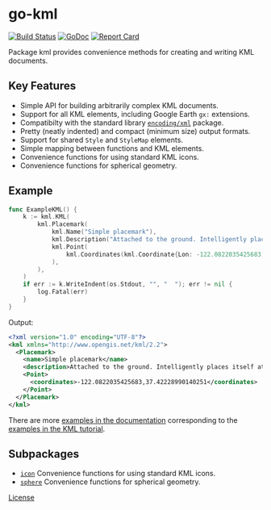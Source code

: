 # go-kml

[![Build Status](https://travis-ci.org/twpayne/go-kml.svg?branch=master)](https://travis-ci.org/twpayne/go-kml)
[![GoDoc](https://godoc.org/github.com/twpayne/go-kml?status.svg)](https://godoc.org/github.com/twpayne/go-kml)
[![Report Card](https://goreportcard.com/badge/github.com/twpayne/go-kml)](https://goreportcard.com/report/github.com/twpayne/go-kml)

Package kml provides convenience methods for creating and writing KML documents.

## Key Features

 * Simple API for building arbitrarily complex KML documents.
 * Support for all KML elements, including Google Earth `gx:` extensions.
 * Compatibilty with the standard library [`encoding/xml`](https://godoc.org/encoding/xml) package.
 * Pretty (neatly indented) and compact (minimum size) output formats.
 * Support for shared `Style` and `StyleMap` elements.
 * Simple mapping between functions and KML elements.
 * Convenience functions for using standard KML icons.
 * Convenience functions for spherical geometry.


## Example

```go
func ExampleKML() {
    k := kml.KML(
        kml.Placemark(
            kml.Name("Simple placemark"),
            kml.Description("Attached to the ground. Intelligently places itself at the height of the underlying terrain."),
            kml.Point(
                kml.Coordinates(kml.Coordinate{Lon: -122.0822035425683, Lat: 37.42228990140251}),
            ),
        ),
    )
    if err := k.WriteIndent(os.Stdout, "", "  "); err != nil {
        log.Fatal(err)
    }
}
```

Output:

```xml
<?xml version="1.0" encoding="UTF-8"?>
<kml xmlns="http://www.opengis.net/kml/2.2">
  <Placemark>
    <name>Simple placemark</name>
    <description>Attached to the ground. Intelligently places itself at the height of the underlying terrain.</description>
    <Point>
      <coordinates>-122.0822035425683,37.42228990140251</coordinates>
    </Point>
  </Placemark>
</kml>
```

There are more [examples in the
documentation](https://godoc.org/github.com/twpayne/go-kml#pkg-examples)
corresponding to the [examples in the KML
tutorial](https://developers.google.com/kml/documentation/kml_tut).


## Subpackages

 * [`icon`](https://godoc.org/github.com/twpayne/go-kml/icon) Convenience functions for using standard KML icons.
 * [`sphere`](https://godoc.org/github.com/twpayne/go-kml/sphere) Convenience functions for spherical geometry.

[License](LICENSE)

